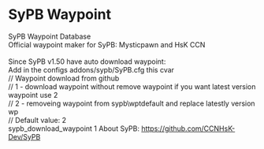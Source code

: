 # SyPB Waypoint
SyPB Waypoint Database
<br>Official waypoint maker for SyPB: Mysticpawn and HsK CCN
<br>
<br> Since SyPB v1.50 have auto download waypoint:
<br> Add in the configs addons/sypb/SyPB.cfg this cvar
<br> // Waypoint download from github
<br> // 1 - download waypoint without remove waypoint if you want latest version waypoint use 2
<br> // 2 - removeing waypoint from sypb\wptdefault and replace latestly version wp
<br> // Default value: 2
<br> sypb_download_waypoint 1
About SyPB: https://github.com/CCNHsK-Dev/SyPB
